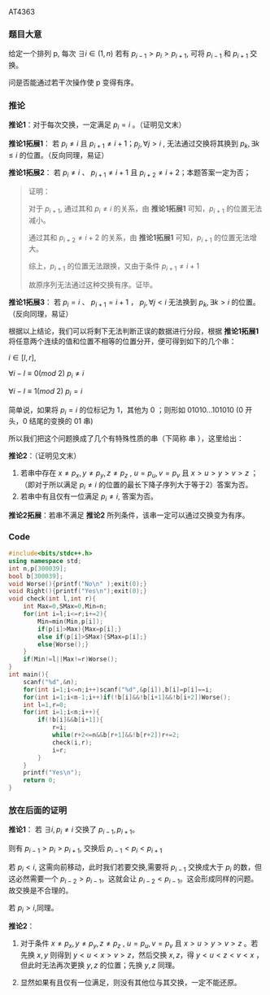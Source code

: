 AT4363

### 题目大意

给定一个排列 p, 每次 $\exists i\in\left(1,n\right)$ 若有 $p_{i-1}>p_{i}>p_{i+1}$, 可将 $p_{i-1}$ 和 $p_{i+1}$ 交换。

问是否能通过若干次操作使 p 变得有序。

### 推论

**推论1**：对于每次交换，一定满足 $p_i=i$ 。（证明见文末）

**推论1拓展1**： 若 $p_i\not=i$ 且 $p_{i+1}\not=i+1$；$p_j,\forall j>i$ , 无法通过交换将其换到 $p_k,\exists k\le i$ 的位置。（反向同理，易证）

**推论1拓展2**： 若 $p_i\not=i$ 、 $p_{i+1}\not=i+1$ 且 $p_{i+2}\not=i+2$；本题答案一定为否；
>证明：
>
>对于 $p_{i+1}$, 通过其和 $p_i\not=i$ 的关系，由 **推论1拓展1** 可知，$p_{i+1}$ 的位置无法减小。
>
>通过其和 $p_{i+2}\not=i+2$ 的关系，由 **推论1拓展1** 可知，$p_{i+1}$ 的位置无法增大。
>
>综上，$p_{i+1}$ 的位置无法跟换，又由于条件 $p_{i+1}\not=i+1$ 
>
>故原序列无法通过这种交换有序。证毕。


**推论1拓展3**： 若 $p_i=i$ 、 $p_{i+1}=i+1$ ， $p_j,\forall j<i$ 
无法换到 $p_k,\exists k>i$ 的位置。（反向同理，易证）


根据以上结论，我们可以将剩下无法判断正误的数据进行分段，根据 **推论1拓展1** 将任意两个连续的值和位置不相等的位置分开，便可得到如下的几个串：

$i\in[l,r],$

$\forall i-l\equiv0(mod\ 2)$ $p_i\not=i$

$\forall i-l\equiv1(mod\ 2)$ $p_i=i$

简单说，如果将 $p_i=i$ 的位标记为 1，其他为 0 ；则形如 $01010\ldots101010$ (0 开头，0 结尾的变换的 01 串)

所以我们把这个问题换成了几个有特殊性质的串（下简称 串 ），这里给出：

**推论2**：（证明见文末）
1. 若串中存在 $x\not=p_x,y\not=p_y,z\not=p_z$ , $u=p_u,v=p_v$ 且 $x>u>y>v>z$ ；（即对于所以满足 $p_i\not=i$ 的位置的最长下降子序列大于等于2）答案为否。
2. 若串中有且仅有一位满足 $p_i\not=i$, 答案为否。

**推论2拓展**：若串不满足 **推论2** 所列条件，该串一定可以通过交换变为有序。

### Code
```cpp
#include<bits/stdc++.h>
using namespace std;
int n,p[300039];
bool b[300039];
void Worse(){printf("No\n" );exit(0);}
void Right(){printf("Yes\n");exit(0);}
void check(int l,int r){
	int Max=0,SMax=0,Min=n;
	for(int i=l;i<=r;i+=2){
    	Min=min(Min,p[i]);
    	if(p[i]>Max){Max=p[i];}
    	else if(p[i]>SMax){SMax=p[i];}
    	else{Worse();}
    }
	if(Min!=l||Max!=r)Worse();
}
int main(){
	scanf("%d",&n);
	for(int i=1;i<=n;i++)scanf("%d",&p[i]),b[i]=p[i]==i;
	for(int i=1;i<n-1;i++)if(!b[i]&&!b[i+1]&&!b[i+2])Worse();
	int l=1,r=0;
	for(int i=1;i<n;i++){
    	if(!b[i]&&b[i+1]){
        	r=i;
        	while(r+2<=n&&b[r+1]&&!b[r+2])r+=2;
        	check(i,r);
        	i=r;
        }
    }
	printf("Yes\n");
	return 0;
}
```

### 放在后面的证明
**推论1**：
若 $\exists i,p_i\not=i$ 交换了 $p_{i-1},p_{i+1}$。

则有 $p_{i-1}>p_i>p_{i+1}$, 交换后 $p_{i-1}<p_i<p_{i+1}$

若 $p_i<i$, 这需向前移动，此时我们若要交换,需要将 $p_{i-1}$ 交换成大于 $p_i$ 的数，但这必然需要一个 $p_{i-2}>p_{i-1}$。这就会让 $p_{i-2}<p_{i-1}$。这会形成同样的问题。故交换是不合理的。

若 $p_i>i$,同理。

**推论2**：

1. 对于条件 $x\not=p_x,y\not=p_y,z\not=p_z$ , $u=p_u,v=p_v$ 且 $x>u>y>v>z$ 。若先换 $x,y$ 则得到 $y<u<x>v>z$，然后交换 $x,z$，得 $y<u<z<v<x$ ，但此时无法再次更换 $y,z$ 的位置；先换 $y,z$ 同理。
  
2. 显然如果有且仅有一位满足，则没有其他位与其交换，一定不能还原。